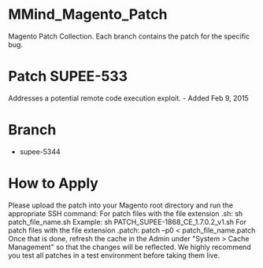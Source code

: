 MMind_Magento_Patch
==================

Magento Patch Collection.
Each branch contains the patch for the specific bug.

# Patch SUPEE-533

Addresses a potential remote code execution exploit. - Added Feb 9, 2015

# Branch

- supee-5344

# How to Apply

Please upload the patch into your Magento root directory and run the appropriate SSH command:
For patch files with the file extension .sh:
sh patch_file_name.sh
Example: sh PATCH_SUPEE-1868_CE_1.7.0.2_v1.sh
For patch files with the file extension .patch:
patch –p0 < patch_file_name.patch
Once that is done, refresh the cache in the Admin under "System > Cache Management" so that the changes will be reflected. We highly recommend you test all patches in a test environment before taking them live. 